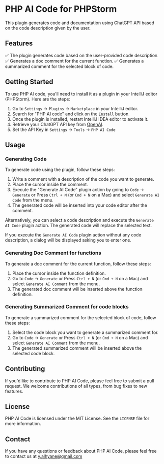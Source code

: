 # PHP AI Code for PHPStorm

This plugin generates code and documentation using ChatGPT API based on the code description given by the user.

## Features
✅ The plugin generates code based on the user-provided code description.
✅ Generates a doc comment for the current function.
✅ Generates a summarized comment for the selected block of code.

## Getting Started

To use PHP AI code, you'll need to install it as a plugin in your IntelliJ editor (PHPStorm). Here are the steps:

1. Go to `Settings` -> `Plugins` -> `Marketplace` in your IntelliJ editor.
2. Search for "PHP AI code" and click on the `Install` button.
3. Once the plugin is installed, restart IntelliJ IDEA editor to activate it.
4. Retrieve your ChatGPT API key from [OpenAI](https://platform.openai.com/account/api-keys).
5. Set the API Key in `Settings` -> `Tools` -> `PHP AI Code`

## Usage

### Generating Code
To generate code using the plugin, follow these steps:

1. Write a comment with a description of the code you want to generate.
2. Place the cursor inside the comment.
3. Execute the "Generate AI Code" plugin action by going to `Code` -> `Generate` or Press `Ctrl + N` (or `Cmd + N` on a Mac) and select `Generate AI Code` from the menu.
4. The generated code will be inserted into your code editor after the comment.


Alternatively, you can select a code description and execute the `Generate AI Code` plugin action. The generated code will replace the selected text.

If you execute the `Generate AI Code` plugin action without any code description, a dialog will be displayed asking you to enter one.

### Generating Doc Comment for functions
To generate a doc comment for the current function, follow these steps:

1. Place the cursor inside the function definition.
2. Go to `Code` -> `Generate` or Press `Ctrl + N` (or `Cmd + N` on a Mac) and select `Generate AI Comment` from the menu.
3. The generated doc comment will be inserted above the function definition.

### Generating Summarized Comment for code blocks
To generate a summarized comment for the selected block of code, follow these steps:

1. Select the code block you want to generate a summarized comment for.
2. Go to `Code` -> `Generate` or Press `Ctrl + N` (or `Cmd + N` on a Mac) and select `Generate AI Comment` from the menu.
3. The generated summarized comment will be inserted above the selected code block.

## Contributing

If you'd like to contribute to PHP AI Code, please feel free to submit a pull request. We welcome contributions of all types, from bug fixes to new features.

## License

PHP AI Code is licensed under the MIT License. See the `LICENSE` file for more information.

## Contact

If you have any questions or feedback about PHP AI Code, please feel free to contact us at y.alhyane@gmail.com
